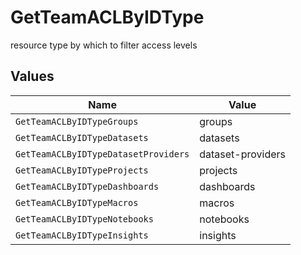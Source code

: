 # GetTeamACLByIDType

resource type by which to filter access levels


## Values

| Name                                 | Value                                |
| ------------------------------------ | ------------------------------------ |
| `GetTeamACLByIDTypeGroups`           | groups                               |
| `GetTeamACLByIDTypeDatasets`         | datasets                             |
| `GetTeamACLByIDTypeDatasetProviders` | dataset-providers                    |
| `GetTeamACLByIDTypeProjects`         | projects                             |
| `GetTeamACLByIDTypeDashboards`       | dashboards                           |
| `GetTeamACLByIDTypeMacros`           | macros                               |
| `GetTeamACLByIDTypeNotebooks`        | notebooks                            |
| `GetTeamACLByIDTypeInsights`         | insights                             |